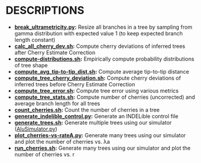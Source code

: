 DESCRIPTIONS
===
* **[break_ultrametricity.py](tools/break_ultrametricity.py):** Resize all branches in a tree by sampling from gamma distribution with expected value 1 (to keep expected branch length constant)
* **[calc_all_cherry_dev.sh](helper-scripts/calc_all_cherry_dev.sh):** Compute cherry deviations of inferred trees after Cherry Estimate Correction
* **[compute-distributions.sh](helper-scripts/compute-distributions.sh):** Empirically compute probability distributions of tree shape
* **[compute_avg_tip-to-tip_dist.sh](helper-scripts/compute_avg_tip-to-tip_dist.sh):** Compute average tip-to-tip distance
* **[compute_tree_cherry_deviation.sh](helper-scripts/compute_tree_cherry_deviation.sh):** Compute cherry deviations of inferred trees before Cherry Estimate Correction
* **[compute_tree_error.sh](helper-scripts/compute_tree_error.sh):** Compute tree error using various metrics
* **[compute_tree_stats.sh](helper-scripts/compute_tree_stats.sh):** Compute number of cherries (uncorrected) and average branch length for all trees
* **[count_cherries.sh](helper-scripts/count_cherries.sh):** Count the number of cherries in a tree
* **[generate_indelible_control.py](helper-scripts/generate_indelible_control.py):** Generate an INDELible control file
* **[generate_trees.sh](helper-scripts/generate_trees.sh):** Generate multiple trees using our simulator ([AluSimulator.py](tools/AluSimulator.py))
* **[plot_cherries-vs-rateA.py](helper-scripts/plot_cherries-vs-rateA.py):** Generate many trees using our simulator and plot the number of cherries vs. λa
* **[run_cherries.sh](helper-scripts/run_cherries.sh):** Generate many trees using our simulator and plot the number of cherries vs. r
